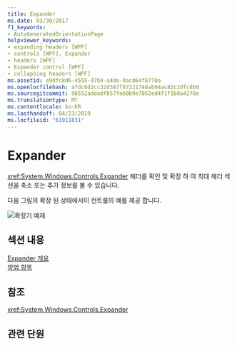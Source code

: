 ```yaml
---
title: Expander
ms.date: 03/30/2017
f1_keywords:
- AutoGeneratedOrientationPage
helpviewer_keywords:
- expanding headers [WPF]
- controls [WPF], Expander
- headers [WPF]
- Expander control [WPF]
- collapsing headers [WPF]
ms.assetid: e9dfc8d6-4555-47b9-a4de-0acd64f8770a
ms.openlocfilehash: a7dc0d2cc32d387f87221748ab94ac82c2dfc8b0
ms.sourcegitcommit: 9b552addadfb57fab0b9e7852ed4f1f1b8a42f8e
ms.translationtype: MT
ms.contentlocale: ko-KR
ms.lasthandoff: 04/23/2019
ms.locfileid: "61911831"
---
```

# <a name="expander"></a>Expander
<xref:System.Windows.Controls.Expander> 헤더를 확인 및 확장 하 여 최대 헤더 섹션을 축소 또는 추가 정보를 볼 수 있습니다.  
  
 다음 그림의 확장 된 상태에서이 컨트롤의 예를 제공 합니다.  
  
 ![확장기 예제](./media/expander/expander-control-example.jpg)
  
## <a name="in-this-section"></a>섹션 내용  
 [Expander 개요](expander-overview.md)  
 [방법 항목](expander-how-to-topics.md)  
  
## <a name="reference"></a>참조  
 <xref:System.Windows.Controls.Expander>  
  
## <a name="related-sections"></a>관련 단원

